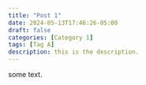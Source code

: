 ```yaml
---
title: "Post 1"
date: 2024-05-13T17:46:26-05:00
draft: false
categories: [Category 1]
tags: [Tag A]
description: this is the description.
---
```

some text.